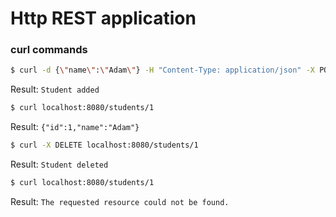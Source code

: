 # Http REST application
### curl commands
```bash
$ curl -d {\"name\":\"Adam\"} -H "Content-Type: application/json" -X POST localhost:8080/students
```  
Result: `Student added`  
```bash
$ curl localhost:8080/students/1
```  
Result: `{"id":1,"name":"Adam"}`  
```bash
$ curl -X DELETE localhost:8080/students/1
```  
Result: `Student deleted`  
```bash
$ curl localhost:8080/students/1
```  
Result: `The requested resource could not be found.`
